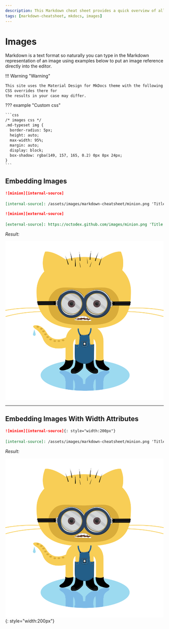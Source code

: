```yaml
---
description: This Markdown cheat sheet provides a quick overview of all the Markdown syntax elements for MkDocs and Material Theme for MkDocs. Includes Images.
tags: [markdown-cheatsheet, mkdocs, images]
---
```


# Images

Markdown is a text format so naturally you can type in the Markdown representation of an image using examples below to put an image reference directly into the editor.

!!! Warning "Warning"

    This site uses the Material Design for MkDocs theme with the following CSS overrides there for
    the results in your case may differ.

??? example "Custom css"

    ```css
    /* images css */
    .md-typeset img {
      border-radius: 5px;
      height: auto;
      max-width: 95%;
      margin: auto;
      display: block;
      box-shadow: rgba(149, 157, 165, 0.2) 0px 8px 24px;
    }
    ```

## Embedding Images

```markdown title="Internal soruce example"
![minion][internal-source]

[internal-source]: /assets/images/markdown-cheatsheet/minion.png 'Title of the image'
```

```markdown title="External source example"
![minion][external-source]

[external-source]: https://octodex.github.com/images/minion.png 'Title of the image'
```

_Result:_

![minion][internal-source]

[internal-source]: /assets/images/markdown-cheatsheet/minion.png 'Title of the image'

---

## Embedding Images With Width Attributes

```markdown title="width=200 example"
![minion][internal-source]{: style="width:200px"}

[internal-source]: /assets/images/markdown-cheatsheet/minion.png 'Title of the image'
```

_Result:_

![minion][internal-source]{: style="width:200px"}

[internal-source]: /assets/images/markdown-cheatsheet/minion.png 'Title of the image'

<!-- appendices -->

<!-- end appendices -->
